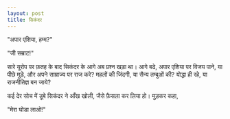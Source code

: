 ```yaml
---
layout: post
title: सिकंदर
---
```

"अपार एशिया, हम्म?"

"जी सम्राट!"

सारे यूरोप पर फ़तह के बाद सिकंदर के आगे अब प्रश्न खड़ा था। आगे बढे, अपार एशिया पर विजय पाने, या पीछे मुड़े, और
अपने साम्राज्य पर राज करे? महलों की जिंदगी, या सैन्य तम्बुओं की? योद्धा ही रहे, या राजनीतिज्ञ बन जाये?

कई देर सोच में डूबे सिकंदर ने आँख खोली, जैसे फ़ैसला कर लिया हो। मुड़कर कहा,

"मेरा घोडा लाओ!"
